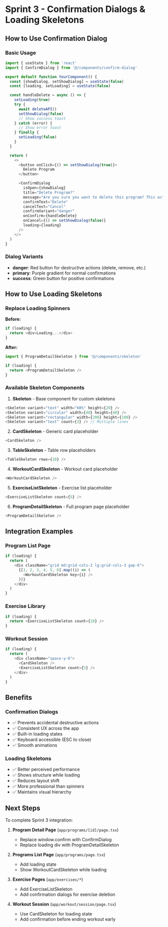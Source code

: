 # Sprint 3 - Confirmation Dialogs & Loading Skeletons

## How to Use Confirmation Dialog

### Basic Usage

```typescript
import { useState } from 'react'
import { ConfirmDialog } from '@/components/confirm-dialog'

export default function YourComponent() {
  const [showDialog, setShowDialog] = useState(false)
  const [loading, setLoading] = useState(false)

  const handleDelete = async () => {
    setLoading(true)
    try {
      await deleteAPI()
      setShowDialog(false)
      // Show success toast
    } catch (error) {
      // Show error toast
    } finally {
      setLoading(false)
    }
  }

  return (
    <>
      <button onClick={() => setShowDialog(true)}>
        Delete Program
      </button>

      <ConfirmDialog
        isOpen={showDialog}
        title="Delete Program?"
        message="Are you sure you want to delete this program? This action cannot be undone."
        confirmText="Delete"
        cancelText="Cancel"
        confirmVariant="danger"
        onConfirm={handleDelete}
        onCancel={() => setShowDialog(false)}
        loading={loading}
      />
    </>
  )
}
```

### Dialog Variants

- **danger**: Red button for destructive actions (delete, remove, etc.)
- **primary**: Purple gradient for normal confirmations
- **success**: Green button for positive confirmations

## How to Use Loading Skeletons

### Replace Loading Spinners

**Before:**
```typescript
if (loading) {
  return <div>Loading...</div>
}
```

**After:**
```typescript
import { ProgramDetailSkeleton } from '@/components/skeleton'

if (loading) {
  return <ProgramDetailSkeleton />
}
```

### Available Skeleton Components

1. **Skeleton** - Base component for custom skeletons
```typescript
<Skeleton variant="text" width="60%" height={20} />
<Skeleton variant="circular" width={40} height={40} />
<Skeleton variant="rectangular" width={200} height={100} />
<Skeleton variant="text" count={3} /> // Multiple lines
```

2. **CardSkeleton** - Generic card placeholder
```typescript
<CardSkeleton />
```

3. **TableSkeleton** - Table row placeholders
```typescript
<TableSkeleton rows={10} />
```

4. **WorkoutCardSkeleton** - Workout card placeholder
```typescript
<WorkoutCardSkeleton />
```

5. **ExerciseListSkeleton** - Exercise list placeholder
```typescript
<ExerciseListSkeleton count={5} />
```

6. **ProgramDetailSkeleton** - Full program page placeholder
```typescript
<ProgramDetailSkeleton />
```

## Integration Examples

### Program List Page

```typescript
if (loading) {
  return (
    <div className="grid md:grid-cols-2 lg:grid-cols-3 gap-6">
      {[1, 2, 3, 4, 5, 6].map((i) => (
        <WorkoutCardSkeleton key={i} />
      ))}
    </div>
  )
}
```

### Exercise Library

```typescript
if (loading) {
  return <ExerciseListSkeleton count={10} />
}
```

### Workout Session

```typescript
if (loading) {
  return (
    <div className="space-y-6">
      <CardSkeleton />
      <ExerciseListSkeleton count={5} />
    </div>
  )
}
```

## Benefits

### Confirmation Dialogs
- ✅ Prevents accidental destructive actions
- ✅ Consistent UX across the app
- ✅ Built-in loading states
- ✅ Keyboard accessible (ESC to close)
- ✅ Smooth animations

### Loading Skeletons
- ✅ Better perceived performance
- ✅ Shows structure while loading
- ✅ Reduces layout shift
- ✅ More professional than spinners
- ✅ Maintains visual hierarchy

## Next Steps

To complete Sprint 3 integration:

1. **Program Detail Page** (`app/programs/[id]/page.tsx`)
   - Replace window.confirm with ConfirmDialog
   - Replace loading div with ProgramDetailSkeleton

2. **Programs List Page** (`app/programs/page.tsx`)
   - Add loading state
   - Show WorkoutCardSkeleton while loading

3. **Exercise Pages** (`app/exercises/*`)
   - Add ExerciseListSkeleton
   - Add confirmation dialogs for exercise deletion

4. **Workout Session** (`app/workout/session/page.tsx`)
   - Use CardSkeleton for loading state
   - Add confirmation before ending workout early
